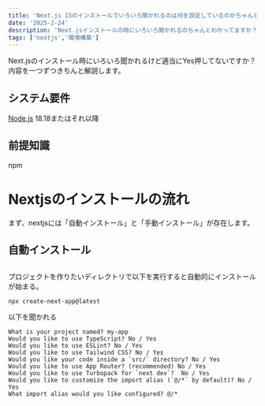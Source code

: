 ```yaml
---
title: 'Next.js 15のインストールでいろいろ聞かれるのは何を設定しているのかちゃんと理解しよう'
date: '2025-2-24'
description: 'Next.jsインストールの時にいろいろ聞かれるのちゃんとわかってますか？きちんと解説します。'
tags: ['nextjs','環境構築']
---
```


Next.jsのインストール時にいろいろ聞かれるけど適当にYes押してないですか？内容を一つずつきちんと解説します。

## システム要件
[Node.js](https://nodejs.org/ja) 18.18またはそれ以降

## 前提知識
npm 

# Nextjsのインストールの流れ
まず、nextjsには「自動インストール」と「手動インストール」が存在します。


## 自動インストール
## 


プロジェクトを作りたいディレクトリで以下を実行すると自動的にインストールが始まる。

```
npx create-next-app@latest
```



以下を聞かれる
```
What is your project named? my-app
Would you like to use TypeScript? No / Yes
Would you like to use ESLint? No / Yes
Would you like to use Tailwind CSS? No / Yes
Would you like your code inside a `src/` directory? No / Yes
Would you like to use App Router? (recommended) No / Yes
Would you like to use Turbopack for `next dev`?  No / Yes
Would you like to customize the import alias (`@/*` by default)? No / Yes
What import alias would you like configured? @/*
```



